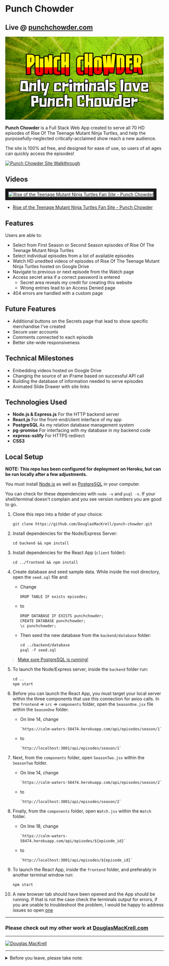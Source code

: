# Punch Chowder

## Live @ [punchchowder.com](https://punchchowder.com/)

[![Punch Chowder Social Media](./frontend/public/Punch-Chowder-Social.jpg)](https://punchchowder.com/)

**Punch Chowder** is a Full Stack Web App created to serve all 70 HD episodes of Rise Of The Teenage Mutant Ninja Turtles, and help the purposefully-neglected critically-acclaimed show reach a new audience.

The site is 100% ad free, and designed for ease of use, so users of all ages can quickly access the episodes!

[![Punch Chowder Site Walkthrough](./frontend/public/punch-chowder-siteS.gif)](https://punchchowder.com/)

## Videos

<a href="http://www.youtube.com/watch?feature=player_embedded&v=DzURPJnaEjs" target="_blank"><img src="http://img.youtube.com/vi/DzURPJnaEjs/0.jpg" 
alt="Rise of the Teenage Mutant Ninja Turtles Fan Site - Punch Chowder" width="240" height="180" border="10" /></a>

* [Rise of the Teenage Mutant Ninja Turtles Fan Site - Punch Chowder](https://youtu.be/DzURPJnaEjs)

## Features

Users are able to:

* Select from First Season or Second Season episodes of Rise Of The Teenage Mutant Ninja Turtles
* Select individual episodes from a list of available episodes
* Watch HD unedited videos of episodes of Rise Of The Teenage Mutant Ninja Turtles hosted on Google Drive
* Navigate to previous or next episode from the Watch page
* Access secret area if a correct password is entered
  * Secret area reveals my credit for creating this website
  * Wrong entries lead to an Access Denied page
* 404 errors are handled with a custom page

## Future Features

* Additional buttons on the Secrets page that lead to show specific merchandise I've created
* Secure user accounts
* Comments connected to each episode
* Better site-wide responsiveness

## Technical Milestones

* Embedding videos hosted on Google Drive
* Changing the source of an iFrame based on successful API call
* Building the database of information needed to serve episodes
* Animated Slide Drawer with site links 

## Technologies Used

* **Node.js & Express.js** For the HTTP backend server
* **React.js** For the front-end/client interface of my app
* **PostgreSQL** As my relation database management system
* **pg-promise** For interfacing with my database in my backend code
* **express-sslify** For HTTPS redirect
* **CSS3**

## Local Setup

**NOTE: This repo has been configured for deployment on Heroku, but can be run locally after a few adjustments.**

You must install [Node.js](https://nodejs.org) as well as [PostgreSQL](https://www.postgresql.org/) in your computer.

You can check for these dependencies with `node -v` and `psql -v`. If your shell/terminal doesn't complain and you see version numbers you are good to go.

1. Clone this repo into a folder of your choice:
    ```
    git clone https://github.com/DouglasMacKrell/punch-chowder.git
    ```

2. Install dependencies for the Node/Express Server:
    ```
    cd backend && npm install
    ```

3. Install dependencies for the React App (`client` folder):
    ```
    cd ../frontend && npm install
    ```

4. Create database and seed sample data. While inside the root directory, open the `seed.sql` file and:

    - Change  
        ```
        DROP TABLE IF exists episodes;
        ```

    - to 
        ``` 
        DROP DATABASE IF EXISTS punchchowder;  
        CREATE DATABASE punchchowder;  
        \c punchchowder;
        ```

    - Then seed the new database from the `backend/database` folder:  
        ```
        cd ../backend/database  
        psql -f seed.sql
        ```

> [Make sure PostgreSQL is running!](https://www.google.com/search?q=make+sure+postgres+is+running&oq=make+sure+postf&aqs=chrome.1.69i57j0l5.5280j1j7&client=ubuntu&sourceid=chrome&ie=UTF-8)

5. To launch the Node/Express server, inside the `backend` folder run:
    ```
    cd ..
    npm start
    ```

6. Before you can launch the React App, you must target your local server within the three components that use this connection for axios calls. In the `frontend` => `src` => `components` folder, open the `SeasonOne.jsx` file within the `SeasonOne` folder.

    - On line 14, change  
        ```
        `https://calm-waters-58474.herokuapp.com/api/episodes/season/1`
        ```

    - to  
        ```
        `http://localhost:3001/api/episodes/season/1`
        ```

7. Next, from the `components` folder, open `SeasonTwo.jsx` within the `SeasonTwo` folder.

    - On line 14, change  
        ```
        `https://calm-waters-58474.herokuapp.com/api/episodes/season/2`
        ```

    - to  
        ```
        `http://localhost:3001/api/episodes/season/2`
        ```

8. Finally, from the `components` folder, open `Watch.jsx` within the `Watch` folder.

    - On line 18, change  
        ```
        `https://calm-waters-58474.herokuapp.com/api/episodes/${episode_id}`
        ```

    - to  
        ```
        `http://localhost:3001/api/episodes/${episode_id}`
        ```

9. To launch the React App, inside the `frontend` folder, and preferably in another terminal window run:
    ```
    npm start
    ```

10. A new browser tab should have been opened and the App should be running. If that is not the case check the terminals output for errors, if you are unable to troubleshoot the problem, I would be happy to address issues so open [one](/issues)

---

### Please check out my other work at [DouglasMacKrell.com](https://douglasmackrell.com)

---

[![Douglas MacKrell](https://www.douglasmackrell.com/Doug-Portfolio-Social.png)](https://dougmackrell.com)

** **

<details>
    <summary>
        Before you leave, please take note:
    </summary>

You're the best! Thank you for visiting!

Please give this project a star and be sure to check out my [YouTube Channel](https://youtube.com/BigMacKrell)!

</details>
